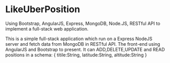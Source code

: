 # LikeUberPosition
Using Bootstrap, AngularJS, Express, MongoDB, Node.JS, RESTful API to implement a full-stack web application.

This is a simple full-stack application which run on a Express NodeJS server and fetch data from MongoDB in RESTful API. The front-end using AngularJS and Bootstrap to present.
It can ADD,DELETE,UPDATE and READ positions in a schema:
{ titile:String, 
  latitude:String,
  altitude:String
  }


